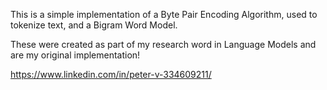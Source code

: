 This is a simple implementation of a Byte Pair Encoding Algorithm, used to tokenize text, and a Bigram Word Model. 

These were created as part of my research word in Language Models and are my original implementation!


https://www.linkedin.com/in/peter-v-334609211/
